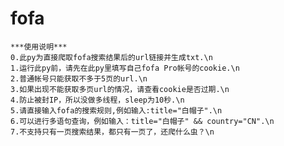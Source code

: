 # fofa
    ***使用说明***
    0.此py为直接爬取fofa搜索结果后的url链接并生成txt.\n
    1.运行此py前，请先在此py里填写自己fofa Pro帐号的cookie.\n
    2.普通帐号只能获取不多于5页的url.\n
    3.如果出现不能获取多页url的情况，请查看cookie是否过期.\n
    4.防止被封IP，所以没做多线程，sleep为10秒.\n
    5.请直接输入fofa的搜索规则,例如输入:title="白帽子".\n
    6.可以进行多语句查询，例如输入：title="白帽子" && country="CN".\n
    7.不支持只有一页搜索结果，都只有一页了，还爬什么虫？\n   
